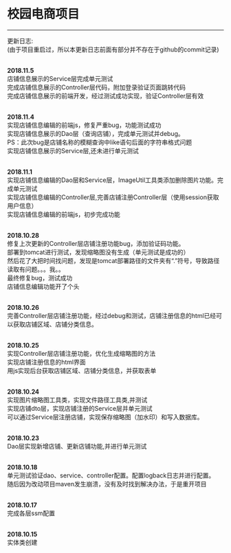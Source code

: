 # 校园电商项目

***
更新日志:<br>
(由于项目重启过，所以本更新日志前面有部分并不存在于github的commit记录)<br><br>

**2018.11.5** <br>
店铺信息展示的Service层完成单元测试<br>
完成店铺信息展示的Controller层代码，附加登录验证页面跳转代码<br>
完成店铺信息展示的前端开发，经过测试成功实现，验证Controller层有效<br>
<br>

**2018.11.4** <br>
实现店铺信息编辑的前端js，修复严重bug，功能测试成功<br>
实现店铺信息展示的Dao层（查询店铺），完成单元测试并debug。<br>
PS：此次bug是店铺名称的模糊查询中like语句后面的字符串格式问题<br>
实现店铺信息展示的Service层,还未进行单元测试<br>
<br>

**2018.11.1** <br>
实现店铺信息编辑的Dao层和Service层，ImageUtil工具类添加删除图片功能。完成单元测试<br>
实现店铺信息编辑的Controller层,完善店铺注册Controller层（使用session获取用户信息）<br>
实现店铺信息编辑的前端js，初步完成功能<br>
<br>

**2018.10.28** <br>
修复上次更新的Controller层店铺注册功能bug，添加验证码功能。<br>
部署到tomcat进行测试，发现缩略图没有生成（单元测试是成功的）<br>
然后花了大把时间找问题，发现是tomcat部署路径的文件夹有“.”符号，导致路径读取有问题。。。我。。<br>
最终修复bug，测试成功<br>
店铺信息编辑功能开了个头
<br><br>

**2018.10.26** <br>
完善Controller层店铺注册功能，经过debug和测试，店铺注册信息的html已经可以获取店铺区域、店铺分类信息。
<br><br>

**2018.10.25** <br>
实现Controller层店铺注册功能，优化生成缩略图的方法<br>
实现店铺注册信息的html界面<br>
用js实现后台获取店铺区域、店铺分类信息，并获取表单
<br><br>

**2018.10.24** <br>
实现图片缩略图工具类，实现文件路径工具类,并测试<br>
实现店铺dto层，实现店铺注册的Service层并单元测试<br>
可以通过Service层注册店铺，实现保存缩略图（加水印）和写入数据库。
<br><br>

**2018.10.23** <br>
Dao层实现新增店铺、更新店铺功能,并进行单元测试
<br><br>

**2018.10.18** <br>
单元测试验证dao、service、controller配置。配置logback日志并进行配置。<br>
随后因为改动项目maven发生崩溃，没有及时找到解决办法，于是重开项目
<br><br>

**2018.10.17**<br> 
完成各层ssm配置
<br><br>

**2018.10.15**<br> 
实体类创建
<br><br>
